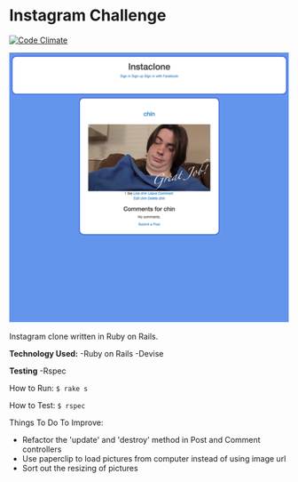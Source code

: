 Instagram Challenge
===================

[![Code Climate](https://codeclimate.com/github/Munded/instagram-challenge/badges/gpa.svg)](https://codeclimate.com/github/Munded/instagram-challenge)

![Insta-clone](https://github.com/Munded/instagram-challenge/blob/master/instagram_clone/public/Screen%20Shot%202015-06-01%20at%2018.01.59.png)

 Instagram clone written in Ruby on Rails.
 
**Technology Used:**
-Ruby on Rails
-Devise

**Testing**
-Rspec

How to Run:
`$ rake s`


How to Test:
`$ rspec`


Things To Do To Improve:
- Refactor the 'update' and 'destroy' method in Post and Comment controllers
- Use paperclip to load pictures from computer instead of using image url
- Sort out the resizing of pictures
